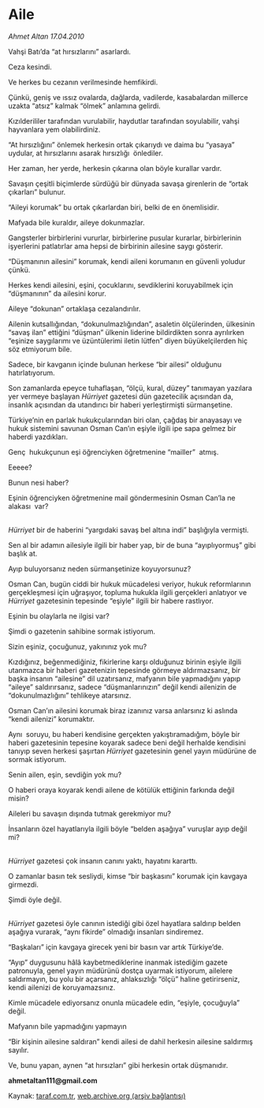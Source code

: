 # Aile

*Ahmet Altan 17.04.2010*

<div class="yazi"><p>Vahşi Batı’da “at hırsızlarını” asarlardı.</p>
<p>Ceza kesindi.</p>
<p>Ve herkes bu cezanın verilmesinde hemfikirdi.</p>
<p>Çünkü, geniş ve ıssız ovalarda, dağlarda, vadilerde, kasabalardan millerce uzakta “atsız” kalmak “ölmek” anlamına gelirdi.</p>
<p>Kızılderililer tarafından vurulabilir, haydutlar tarafından soyulabilir, vahşi hayvanlara yem olabilirdiniz.</p>
<p>“At hırsızlığını” önlemek herkesin ortak çıkarıydı ve daima bu “yasaya” uydular, at hırsızlarını asarak hırsızlığı  önlediler.</p>
<p>Her zaman, her yerde, herkesin çıkarına olan böyle kurallar vardır.</p>
<p>Savaşın çeşitli biçimlerde sürdüğü bir dünyada savaşa girenlerin de “ortak çıkarları” bulunur.</p>
<p>“Aileyi korumak” bu ortak çıkarlardan biri, belki de en önemlisidir.</p>
<p>Mafyada bile kuraldır, aileye dokunmazlar.</p>
<p>Gangsterler birbirlerini vururlar, birbirlerine pusular kurarlar, birbirlerinin işyerlerini patlatırlar ama hepsi de birbirinin ailesine saygı gösterir.</p>
<p>“Düşmanının ailesini” korumak, kendi aileni korumanın en güvenli yoludur çünkü.</p>
<p>Herkes kendi ailesini, eşini, çocuklarını, sevdiklerini koruyabilmek için “düşmanının” da ailesini korur.</p>
<p>Aileye “dokunan” ortaklaşa cezalandırılır.</p>
<p>Ailenin kutsallığından, “dokunulmazlığından”, asaletin ölçülerinden, ülkesinin “savaş ilan” ettiğini “düşman” ülkenin liderine bildirdikten sonra ayrılırken “eşinize saygılarımı ve üzüntülerimi iletin lütfen” diyen büyükelçilerden hiç söz etmiyorum bile.</p>
<p>Sadece, bir kavganın içinde bulunan herkese “bir ailesi” olduğunu hatırlatıyorum.</p>
<p>Son zamanlarda epeyce tuhaflaşan, “ölçü, kural, düzey” tanımayan yazılara yer vermeye başlayan <i>Hürriyet</i> gazetesi dün gazetecilik açısından da, insanlık açısından da utandırıcı bir haberi yerleştirmişti sürmanşetine.</p>
<p>Türkiye’nin en parlak hukukçularından biri olan, çağdaş bir anayasayı ve hukuk sistemini savunan Osman Can’ın eşiyle ilgili ipe sapa gelmez bir haberdi yazdıkları.</p>
<p>Genç  hukukçunun eşi öğrenciyken öğretmenine “mailler”  atmış.</p>
<p>Eeeee?</p>
<p>Bunun nesi haber?</p>
<p>Eşinin öğrenciyken öğretmenine mail göndermesinin Osman Can’la ne alakası  var?</p>
<p><i><br/>Hürriyet</i> bir de haberini “yargıdaki savaş bel altına indi” başlığıyla vermişti.</p>
<p>Sen al bir adamın ailesiyle ilgili bir haber yap, bir de buna “ayıplıyormuş” gibi başlık at.</p>
<p>Ayıp buluyorsanız neden sürmanşetinize koyuyorsunuz?</p>
<p>Osman Can, bugün ciddi bir hukuk mücadelesi veriyor, hukuk reformlarının gerçekleşmesi için uğraşıyor, topluma hukukla ilgili gerçekleri anlatıyor ve <i>Hürriyet</i> gazetesinin tepesinde “eşiyle” ilgili bir habere rastlıyor.</p>
<p>Eşinin bu olaylarla ne ilgisi var?</p>
<p>Şimdi o gazetenin sahibine sormak istiyorum.</p>
<p>Sizin eşiniz, çocuğunuz, yakınınız yok mu?</p>
<p>Kızdığınız, beğenmediğiniz, fikirlerine karşı olduğunuz birinin eşiyle ilgili utanmazca bir haberi gazetenizin tepesinde görmeye aldırmazsanız, bir başka insanın “ailesine” dil uzatırsanız, mafyanın bile yapmadığını yapıp “aileye” saldırırsanız, sadece “düşmanlarınızın” değil kendi ailenizin de “dokunulmazlığını” tehlikeye atarsınız.</p>
<p>Osman Can’ın ailesini korumak biraz izanınız varsa anlarsınız ki aslında “kendi ailenizi” korumaktır.</p>
<p>Aynı  soruyu, bu haberi kendisine gerçekten yakıştıramadığım, böyle bir haberi gazetesinin tepesine koyarak sadece beni değil herhalde kendisini tanıyıp seven herkesi şaşırtan <i>Hürriyet</i> gazetesinin genel yayın müdürüne de sormak istiyorum.</p>
<p>Senin ailen, eşin, sevdiğin yok mu?</p>
<p>O haberi oraya koyarak kendi ailene de kötülük ettiğinin farkında değil misin?</p>
<p>Aileleri bu savaşın dışında tutmak gerekmiyor mu?</p>
<p>İnsanların özel hayatlarıyla ilgili böyle “belden aşağıya” vuruşlar ayıp değil mi?</p>
<p><i><br/>Hürriyet</i> gazetesi çok insanın canını yaktı, hayatını kararttı.</p>
<p>O zamanlar basın tek sesliydi, kimse “bir başkasını” korumak için kavgaya girmezdi.</p>
<p>Şimdi öyle değil.</p>
<p><i><br/>Hürriyet</i> gazetesi öyle canının istediği gibi özel hayatlara saldırıp belden aşağıya vurarak, “aynı fikirde” olmadığı insanları sindiremez.</p>
<p>“Başkaları” için kavgaya girecek yeni bir basın var artık Türkiye’de.</p>
<p>“Ayıp” duygusunu hâlâ kaybetmediklerine inanmak istediğim gazete patronuyla, genel yayın müdürünü dostça uyarmak istiyorum, ailelere saldırmayın, bu yolu bir açarsanız, ahlaksızlığı “ölçü” haline getirirseniz, kendi ailenizi de koruyamazsınız.</p>
<p>Kimle mücadele ediyorsanız onunla mücadele edin, “eşiyle, çocuğuyla” değil.</p>
<p>Mafyanın bile yapmadığını yapmayın</p>
<p>“Bir kişinin ailesine saldıran” kendi ailesi de dahil herkesin ailesine saldırmış sayılır.</p>
<p>Ve, bunu yapan, aynen “at hırsızları” gibi herkesin ortak düşmanıdır.</p>
<p><b>ahmetaltan111@gmail.com</b></p></div>

Kaynak: [taraf.com.tr](http://www.taraf.com.tr:80/makale/10915.htm), [web.archive.org (arşiv bağlantısı)](http://web.archive.org/web/20100420121302/http://www.taraf.com.tr:80/makale/10915.htm)
